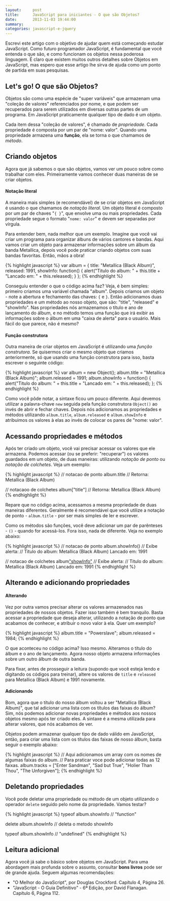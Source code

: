 ```yaml
---
layout:     post
title:      JavaScript para iniciantes - O que são Objetos?
date:       2013-11-03 19:44:00
summary:
categories: javascript-e-jquery
---
```


Escrevi este artigo com o objetivo de ajudar quem está começando estudar JavaScript. Como futuro programador JavaScript, é fundamental que você entenda o que são, e como funcionam os objetos nessa poderosa linguagem. É claro que existem muitos outros detalhes sobre Objetos em JavaScript, mas espero que esse artigo lhe sirva de ajuda como um ponto de partida em suas pesquisas.

## Let's go! O que são Objetos?

Objetos são como uma espécie de "super variáveis" que armazenam uma "coleção de valores" referenciados por nome, e que podem ser recuperados para serem utilizados em diversas outras partes de um programa. Em JavaScript praticamente qualquer tipo de dado é um objeto.

Cada item dessa "coleção de valores", é chamado de *propriedade*. Cada propriedade é composta por um par de "nome: valor". Quando uma propriedade armazena uma **função**, ela se torna o que chamamos de *método*.

## Criando objetos

Agora que já sabemos o que são objetos, vamos ver um pouco sobre como trabalhar com eles. Primeiramente vamos conhecer duas maneiras de se criar objetos.

#### Notação literal

A maneira mais simples (e recomendável) de se criar objetos em JavaScript é usando o que chamamos de *notação literal*. Um objeto literal é composto por um par de chaves "`{ }`", que envolve uma ou mais propriedades. Cada propriedade segue o formato "`nome: valor`" e devem ser separadas por vírgula.

Para entender bem, nada melhor que um exemplo. Imagine que você vai criar um programa para organizar álbuns de vários cantores e bandas. Aqui vamos criar um objeto para armazenar informações sobre um álbum da banda Metallica, depois você pode praticar criando objetos com suas bandas favoritas. Então, mãos a obra!

{% highlight javascript %}
var album = {
    title: "Metallica (Black Album)",
    released: 1991,
    showInfo: function() {
        alert("Titulo do album: " + this.title + "Lancado em: " + this.released);
    }
};
{% endhighlight %}

Conseguiu entender o que o código acima faz? Veja, é bem simples: primeiro criamos uma variável chamada "album". Depois criamos um objeto - note a abertura e fechamento das chaves: `{` e `}`. Então adicionamos duas propriedades e um método ao nosso objeto, que são: "title", "released" e "showInfo". Nas propriedades nós armazenamos o título e ano de lançamento do álbum, e no método temos uma função que irá exibir as informações sobre o álbum em uma "caixa de alerta" para o usuário. Mais fácil do que parece, não é mesmo?

#### Função construtora

Outra maneira de criar objetos em JavaScript é utilizando uma *função construtora*. Se quisermos criar o mesmo objeto que criamos anteriormente, só que usando uma função construtora para isso, basta escrever o seguinte código:

{% highlight javascript %}
var album = new Object();
    album.title = "Metallica (Black Album)";
    album.released = 1991;
    album.showInfo = function() {
    alert("Titulo do album: " + this.title + "Lancado em: " + this.released);
};
{% endhighlight %}

Como você pôde notar, a sintaxe ficou um pouco diferente. Aqui devemos utilizar a palavra-chave `new` seguida pela função construtora `Object()` ao invés de abrir e fechar chaves. Depois nós adicionamos as propriedades e métodos utilizando `album.title`, `album.released` e `album.showInfo` e atribuimos os valores à elas ao invés de colocar os pares de "nome: valor".

## Acessando propriedades e métodos

Após ter criado um objeto, você vai precisar acessar os valores que ele armazena. Podemos acessar (ou se preferir: "recuperar") os valores guardados em um objeto, de duas maneiras: utilizando *notação de ponto* ou *notação de colchetes*. Veja um exemplo:

{% highlight javascript %}
// notacao de ponto
album.title // Retorna: Metallica (Black Album)

// notacaoo de colchetes
album["title"] // Retorna: Metallica (Black Album)
{% endhighlight %}

Repare que no código acima, acessamos a mesma propriedade de duas maneiras diferentes. Geralmente é recomendável que você utilize a notação de ponto - `album.title` - por ser mais simples de ler e escrever.

Como os métodos são funções, você deve adicionar um par de parênteses - `()` - quando for acessá-los. Fora isso, nada de diferente. Veja no exemplo abaixo:

{% highlight javascript %}
// notacao de ponto
album.showInfo() // Exibe alerta:
 // Titulo do album: Metallica (Black Album) Lancado em: 1991

// notacao de colchetes
album["showInfo"]() // Exibe alerta:
 // Titulo do album: Metallica (Black Album) Lancado em: 1991
{% endhighlight %}

## Alterando e adicionando propriedades

#### Alterando

Vez por outra vamos precisar alterar os valores armazenados nas propriedades de nossos objetos. Fazer isso também é bem tranquilo. Basta acessar a propriedade que deseja alterar, utilizando a notação de ponto que acabamos de conhecer, e atribuir o novo valor à ela. Quer um exemplo?

{% highlight javascript %}
album.title = "Powerslave";
album.released = 1984;
{% endhighlight %}

O que aconteceu no código acima? Isso mesmo. Alteramos o título do álbum e o ano de lançamento. Agora nosso objeto armazena informações sobre um outro álbum de outra banda.

Para fixar, antes de prosseguir a leitura (supondo que você esteja lendo e digitando os códigos para treinar), altere os valores de `title` e `released` para Metallica (Black Album) e 1991 novamente.

#### Adicionando

Bom, agora que o título do nosso álbum voltou a ser "Metallica (Black Album)", que tal adicionar uma lista com os títulos das faixas do álbum? Sim, nós podemos adicionar novas propriedades e métodos aos nossos objetos mesmo após ter criado eles. A sintaxe é a mesma utilizada para alterar valores, que nós acabamos de ver.

Objetos podem armazenar qualquer tipo de dado válido em JavaScript, então, para criar uma lista com os títulos das faixas de nosso álbum, basta seguir o exemplo abaixo:

{% highlight javascript %}
// Aqui adicionamos um array com os nomes de algumas faixas do album.
// Para praticar voce pode adicionar todas as 12 faixas.
album.tracks = ["Enter Sandman", "Sad but True", "Holier Than Thou", "The Unforgiven"];
{% endhighlight %}

## Deletando propriedades

Você pode deletar uma propriedade ou método de um objeto utilizando o operador `delete` seguido pelo nome da propriedade. Vamos testar?

{% highlight javascript %}
typeof album.showInfo // "function"

delete album.showInfo // deleta o metodo showInfo

typeof album.showInfo // "undefined"
{% endhighlight %}

## Leitura adicional

Agora você já sabe o básico sobre objetos em JavaScript. Para uma abordagem mais profunda sobre o assunto, consultar **bons livros** pode ser de grande ajuda. Seguem algumas recomendações:

* "O Melhor do JavaScript", por Douglas Crockford. Capítulo 4, Página 26.
* "JavaScript - O Guia Definitivo" - 6ª Edição, por David Flanagan. Capítulo 6, Página 112.
